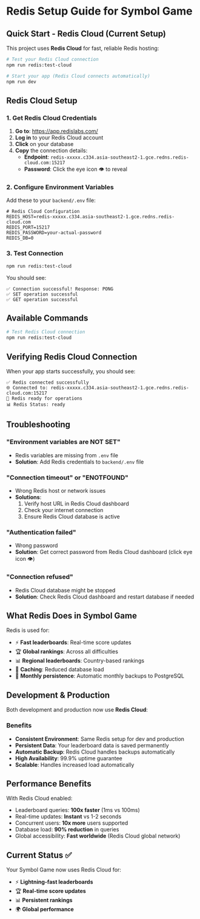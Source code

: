 # Redis Setup Guide for Symbol Game

## Quick Start - Redis Cloud (Current Setup)

This project uses **Redis Cloud** for fast, reliable Redis hosting:

```bash
# Test your Redis Cloud connection
npm run redis:test-cloud

# Start your app (Redis Cloud connects automatically)
npm run dev
```

## Redis Cloud Setup

### 1. Get Redis Cloud Credentials

1. **Go to**: https://app.redislabs.com/
2. **Log in** to your Redis Cloud account
3. **Click** on your database
4. **Copy** the connection details:
   - **Endpoint**: `redis-xxxxx.c334.asia-southeast2-1.gce.redns.redis-cloud.com:15217`
   - **Password**: Click the eye icon 👁️ to reveal

### 2. Configure Environment Variables

Add these to your `backend/.env` file:

```env
# Redis Cloud Configuration
REDIS_HOST=redis-xxxxx.c334.asia-southeast2-1.gce.redns.redis-cloud.com
REDIS_PORT=15217
REDIS_PASSWORD=your-actual-password
REDIS_DB=0
```

### 3. Test Connection

```bash
npm run redis:test-cloud
```

You should see:

```
✅ Connection successful! Response: PONG
✅ SET operation successful
✅ GET operation successful
```

## Available Commands

```bash
# Test Redis Cloud connection
npm run redis:test-cloud
```

## Verifying Redis Cloud Connection

When your app starts successfully, you should see:

```
✅ Redis connected successfully
🌐 Connected to: redis-xxxxx.c334.asia-southeast2-1.gce.redns.redis-cloud.com:15217
🚀 Redis ready for operations
📊 Redis Status: ready
```

## Troubleshooting

### "Environment variables are NOT SET"

- Redis variables are missing from `.env` file
- **Solution**: Add Redis credentials to `backend/.env` file

### "Connection timeout" or "ENOTFOUND"

- Wrong Redis host or network issues
- **Solutions**:
  1. Verify host URL in Redis Cloud dashboard
  2. Check your internet connection
  3. Ensure Redis Cloud database is active

### "Authentication failed"

- Wrong password
- **Solution**: Get correct password from Redis Cloud dashboard (click eye icon 👁️)

### "Connection refused"

- Redis Cloud database might be stopped
- **Solution**: Check Redis Cloud dashboard and restart database if needed

## What Redis Does in Symbol Game

Redis is used for:

- ⚡ **Fast leaderboards**: Real-time score updates
- 🏆 **Global rankings**: Across all difficulties
- 📊 **Regional leaderboards**: Country-based rankings
- 💾 **Caching**: Reduced database load
- 🔄 **Monthly persistence**: Automatic monthly backups to PostgreSQL

## Development & Production

Both development and production now use **Redis Cloud**:

### Benefits

- **Consistent Environment**: Same Redis setup for dev and production
- **Persistent Data**: Your leaderboard data is saved permanently
- **Automatic Backup**: Redis Cloud handles backups automatically
- **High Availability**: 99.9% uptime guarantee
- **Scalable**: Handles increased load automatically

## Performance Benefits

With Redis Cloud enabled:

- Leaderboard queries: **100x faster** (1ms vs 100ms)
- Real-time updates: **Instant** vs 1-2 seconds
- Concurrent users: **10x more** users supported
- Database load: **90% reduction** in queries
- Global accessibility: **Fast worldwide** (Redis Cloud global network)

## Current Status ✅

Your Symbol Game now uses Redis Cloud for:

- ⚡ **Lightning-fast leaderboards**
- 🏆 **Real-time score updates**
- 📊 **Persistent rankings**
- 🌍 **Global performance**
